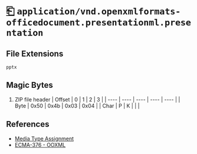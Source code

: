 # [⎗](../README.md) `application/vnd.openxmlformats-officedocument.presentationml.presentation`

## File Extensions

`pptx`

## Magic Bytes

1. ZIP file header
   | Offset | 0 | 1 | 2 | 3 |
   | ---- | ---- | ---- | ---- | ---- |
   | Byte | 0x50 | 0x4b | 0x03 | 0x04 |
   | Char | P | K | | |

## References

- [Media Type Assignment](https://www.iana.org/assignments/media-types/application/vnd.openxmlformats-officedocument.presentationml.presentation)
- [ECMA-376 - OOXML](https://ecma-international.org/publications-and-standards/standards/ecma-376/)
